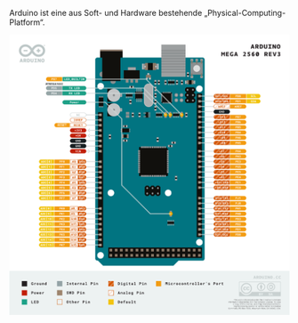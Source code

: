 Arduino ist eine aus Soft- und Hardware bestehende „Physical-Computing-Platform“.

![](../_Medien/Arduino_Mega_2560.png)
